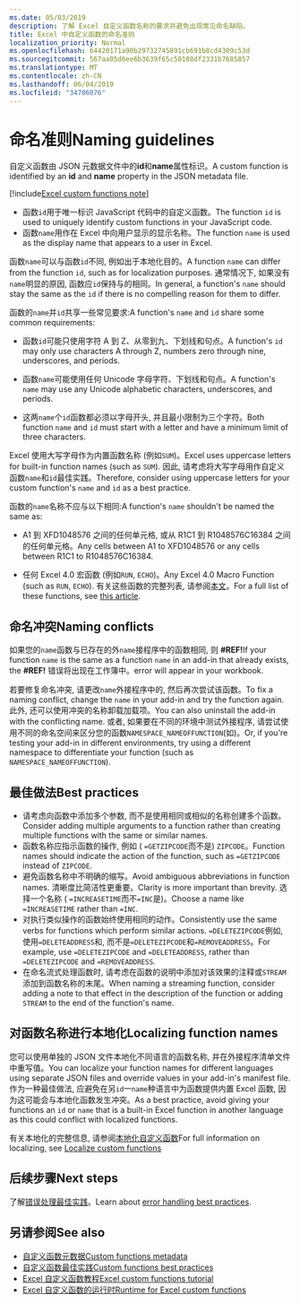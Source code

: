 ```yaml
---
ms.date: 05/03/2019
description: 了解 Excel 自定义函数名称的要求并避免出现常见命名缺陷。
title: Excel 中自定义函数的命名准则
localization_priority: Normal
ms.openlocfilehash: 64420171a90b29732745891cb691b8cd4309c53d
ms.sourcegitcommit: 567aa05d6ee6b3639f65c50188df2331b7685857
ms.translationtype: MT
ms.contentlocale: zh-CN
ms.lasthandoff: 06/04/2019
ms.locfileid: "34706076"
---
```

# <a name="naming-guidelines"></a><span data-ttu-id="eee03-103">命名准则</span><span class="sxs-lookup"><span data-stu-id="eee03-103">Naming guidelines</span></span>

<span data-ttu-id="eee03-104">自定义函数由 JSON 元数据文件中的**id**和**name**属性标识。</span><span class="sxs-lookup"><span data-stu-id="eee03-104">A custom function is identified by an **id** and **name** property in the JSON metadata file.</span></span>

[!include[Excel custom functions note](../includes/excel-custom-functions-note.md)]

- <span data-ttu-id="eee03-105">函数`id`用于唯一标识 JavaScript 代码中的自定义函数。</span><span class="sxs-lookup"><span data-stu-id="eee03-105">The function `id` is used to uniquely identify custom functions in your JavaScript code.</span></span> 
- <span data-ttu-id="eee03-106">函数`name`用作在 Excel 中向用户显示的显示名称。</span><span class="sxs-lookup"><span data-stu-id="eee03-106">The function `name` is used as the display name that appears to a user in Excel.</span></span> 

<span data-ttu-id="eee03-107">函数`name`可以与函数`id`不同, 例如出于本地化目的。</span><span class="sxs-lookup"><span data-stu-id="eee03-107">A function `name` can differ from the function `id`, such as for localization purposes.</span></span> <span data-ttu-id="eee03-108">通常情况下, 如果没有`name`明显的原因, 函数应`id`保持与的相同。</span><span class="sxs-lookup"><span data-stu-id="eee03-108">In general, a function's `name` should stay the same as the `id` if there is no compelling reason for them to differ.</span></span>

<span data-ttu-id="eee03-109">函数的`name`并`id`共享一些常见要求:</span><span class="sxs-lookup"><span data-stu-id="eee03-109">A function's `name` and `id` share some common requirements:</span></span>

- <span data-ttu-id="eee03-110">函数`id`可能只使用字符 A 到 Z、从零到九、下划线和句点。</span><span class="sxs-lookup"><span data-stu-id="eee03-110">A function's `id` may only use characters A through Z, numbers zero through nine, underscores, and periods.</span></span>

- <span data-ttu-id="eee03-111">函数`name`可能使用任何 Unicode 字母字符、下划线和句点。</span><span class="sxs-lookup"><span data-stu-id="eee03-111">A function's `name` may use any Unicode alphabetic characters, underscores, and periods.</span></span>

- <span data-ttu-id="eee03-112">这两`name`个`id`函数都必须以字母开头, 并且最小限制为三个字符。</span><span class="sxs-lookup"><span data-stu-id="eee03-112">Both function `name` and `id` must start with a letter and have a minimum limit of three characters.</span></span>

<span data-ttu-id="eee03-113">Excel 使用大写字母作为内置函数名称 (例如`SUM`)。</span><span class="sxs-lookup"><span data-stu-id="eee03-113">Excel uses uppercase letters for built-in function names (such as `SUM`).</span></span> <span data-ttu-id="eee03-114">因此, 请考虑将大写字母用作自定义函数`name`和`id`最佳实践。</span><span class="sxs-lookup"><span data-stu-id="eee03-114">Therefore, consider using uppercase letters for your custom function's `name` and `id` as a best practice.</span></span>

<span data-ttu-id="eee03-115">函数的`name`名称不应与以下相同:</span><span class="sxs-lookup"><span data-stu-id="eee03-115">A function's `name` shouldn't be named the same as:</span></span>

- <span data-ttu-id="eee03-116">A1 到 XFD1048576 之间的任何单元格, 或从 R1C1 到 R1048576C16384 之间的任何单元格。</span><span class="sxs-lookup"><span data-stu-id="eee03-116">Any cells between A1 to XFD1048576 or any cells between R1C1 to R1048576C16384.</span></span>

- <span data-ttu-id="eee03-117">任何 Excel 4.0 宏函数 (例如`RUN`, `ECHO`)。</span><span class="sxs-lookup"><span data-stu-id="eee03-117">Any Excel 4.0 Macro Function (such as `RUN`, `ECHO`).</span></span>  <span data-ttu-id="eee03-118">有关这些函数的完整列表, 请参阅[本文](https://www.microsoft.com/en-us/download/details.aspx?id=1465)。</span><span class="sxs-lookup"><span data-stu-id="eee03-118">For a full list of these functions, see [this article](https://www.microsoft.com/en-us/download/details.aspx?id=1465).</span></span>

## <a name="naming-conflicts"></a><span data-ttu-id="eee03-119">命名冲突</span><span class="sxs-lookup"><span data-stu-id="eee03-119">Naming conflicts</span></span>

<span data-ttu-id="eee03-120">如果您的`name`函数与已存在的外`name`接程序中的函数相同, 则 **#REF!**</span><span class="sxs-lookup"><span data-stu-id="eee03-120">If your function `name` is the same as a function `name` in an add-in that already exists, the **#REF!**</span></span> <span data-ttu-id="eee03-121">错误将出现在工作簿中。</span><span class="sxs-lookup"><span data-stu-id="eee03-121">error will appear in your workbook.</span></span>

<span data-ttu-id="eee03-122">若要修复命名冲突, 请更改`name`外接程序中的, 然后再次尝试该函数。</span><span class="sxs-lookup"><span data-stu-id="eee03-122">To fix a naming conflict, change the `name` in your add-in and try the function again.</span></span> <span data-ttu-id="eee03-123">此外, 还可以使用冲突的名称卸载加载项。</span><span class="sxs-lookup"><span data-stu-id="eee03-123">You can also uninstall the add-in with the conflicting name.</span></span> <span data-ttu-id="eee03-124">或者, 如果要在不同的环境中测试外接程序, 请尝试使用不同的命名空间来区分您的函数`NAMESPACE_NAMEOFFUNCTION`(如)。</span><span class="sxs-lookup"><span data-stu-id="eee03-124">Or, if you're testing your add-in in different environments, try using a different namespace to differentiate your function (such as `NAMESPACE_NAMEOFFUNCTION`).</span></span>

## <a name="best-practices"></a><span data-ttu-id="eee03-125">最佳做法</span><span class="sxs-lookup"><span data-stu-id="eee03-125">Best practices</span></span>

- <span data-ttu-id="eee03-126">请考虑向函数中添加多个参数, 而不是使用相同或相似的名称创建多个函数。</span><span class="sxs-lookup"><span data-stu-id="eee03-126">Consider adding multiple arguments to a function rather than creating multiple functions with the same or similar names.</span></span>
- <span data-ttu-id="eee03-127">函数名称应指示函数的操作, 例如 ( `=GETZIPCODE`而不是) `ZIPCODE`。</span><span class="sxs-lookup"><span data-stu-id="eee03-127">Function names should indicate the action of the function, such as `=GETZIPCODE` instead of `ZIPCODE`.</span></span>
- <span data-ttu-id="eee03-128">避免函数名称中不明确的缩写。</span><span class="sxs-lookup"><span data-stu-id="eee03-128">Avoid ambiguous abbreviations in function names.</span></span> <span data-ttu-id="eee03-129">清晰度比简洁性更重要。</span><span class="sxs-lookup"><span data-stu-id="eee03-129">Clarity is more important than brevity.</span></span> <span data-ttu-id="eee03-130">选择一个名称 ( `=INCREASETIME`而不`=INC`是)。</span><span class="sxs-lookup"><span data-stu-id="eee03-130">Choose a name like `=INCREASETIME` rather than `=INC`.</span></span>
- <span data-ttu-id="eee03-131">对执行类似操作的函数始终使用相同的动作。</span><span class="sxs-lookup"><span data-stu-id="eee03-131">Consistently use the same verbs for functions which perform similar actions.</span></span> <span data-ttu-id="eee03-132">`=DELETEZIPCODE`例如, 使用`=DELETEADDRESS`和, 而不是`=DELETEZIPCODE`和`=REMOVEADDRESS`。</span><span class="sxs-lookup"><span data-stu-id="eee03-132">For example, use `=DELETEZIPCODE` and `=DELETEADDRESS`, rather than `=DELETEZIPCODE` and `=REMOVEADDRESS`.</span></span>
- <span data-ttu-id="eee03-133">在命名流式处理函数时, 请考虑在函数的说明中添加对该效果的注释或`STREAM`添加到函数名称的末尾。</span><span class="sxs-lookup"><span data-stu-id="eee03-133">When naming a streaming function, consider adding a note to that effect in the description of the function or adding `STREAM` to the end of the function's name.</span></span>

## <a name="localizing-function-names"></a><span data-ttu-id="eee03-134">对函数名称进行本地化</span><span class="sxs-lookup"><span data-stu-id="eee03-134">Localizing function names</span></span>

<span data-ttu-id="eee03-135">您可以使用单独的 JSON 文件本地化不同语言的函数名称, 并在外接程序清单文件中重写值。</span><span class="sxs-lookup"><span data-stu-id="eee03-135">You can localize your function names for different languages using separate JSON files and override values in your add-in's manifest file.</span></span> <span data-ttu-id="eee03-136">作为一种最佳做法, 应避免在另`id`一`name`种语言中为函数提供内置 Excel 函数, 因为这可能会与本地化函数发生冲突。</span><span class="sxs-lookup"><span data-stu-id="eee03-136">As a best practice, avoid giving your functions an `id` or `name` that is a built-in Excel function in another language as this could conflict with localized functions.</span></span>

<span data-ttu-id="eee03-137">有关本地化的完整信息, 请参阅[本地化自定义函数](custom-functions-localize.md)</span><span class="sxs-lookup"><span data-stu-id="eee03-137">For full information on localizing, see [Localize custom functions](custom-functions-localize.md)</span></span>

## <a name="next-steps"></a><span data-ttu-id="eee03-138">后续步骤</span><span class="sxs-lookup"><span data-stu-id="eee03-138">Next steps</span></span>
<span data-ttu-id="eee03-139">了解[错误处理最佳实践](custom-functions-errors.md)。</span><span class="sxs-lookup"><span data-stu-id="eee03-139">Learn about [error handling best practices](custom-functions-errors.md).</span></span>

## <a name="see-also"></a><span data-ttu-id="eee03-140">另请参阅</span><span class="sxs-lookup"><span data-stu-id="eee03-140">See also</span></span>

* [<span data-ttu-id="eee03-141">自定义函数元数据</span><span class="sxs-lookup"><span data-stu-id="eee03-141">Custom functions metadata</span></span>](custom-functions-json.md)
* [<span data-ttu-id="eee03-142">自定义函数最佳实践</span><span class="sxs-lookup"><span data-stu-id="eee03-142">Custom functions best practices</span></span>](custom-functions-best-practices.md)
* [<span data-ttu-id="eee03-143">Excel 自定义函数教程</span><span class="sxs-lookup"><span data-stu-id="eee03-143">Excel custom functions tutorial</span></span>](../tutorials/excel-tutorial-create-custom-functions.md)
* [<span data-ttu-id="eee03-144">Excel 自定义函数的运行时</span><span class="sxs-lookup"><span data-stu-id="eee03-144">Runtime for Excel custom functions</span></span>](custom-functions-runtime.md)
